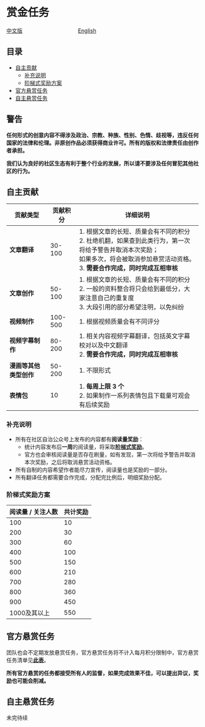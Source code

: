 # 赏金任务

[中文版](https://github.com/Whisker17/Seer-For-China/blob/main/bounty/README.md)      &nbsp; &nbsp; &nbsp; &nbsp; &nbsp; &nbsp; &nbsp; &nbsp; &nbsp; &nbsp; &nbsp; &nbsp; &nbsp; &nbsp; &nbsp; &nbsp; &nbsp; &nbsp;                [English](https://github.com/Whisker17/Seer-For-China/blob/main/bounty/README-en.md)

## 目录

- [自主贡献](#自主贡献)
  - [补充说明](#补充说明)
  - [阶梯式奖励方案](#阶梯式奖励方案)
- [官方悬赏任务](#官方悬赏任务)
- [自主悬赏任务](#自主悬赏任务)

## 警告

**任何形式的创意内容不得涉及政治、宗教、种族、性别、色情、歧视等，违反任何国家的法律和伦理。非原创作品必须获得商业许可。所有的版权和法律责任由创作者承担。**

**我们认为良好的社区生态有利于整个行业的发展，所以请不要涉及任何冒犯其他社区的行为。**

## 自主贡献

| 贡献类型               | 贡献积分 | 详细说明                                                     |
| ---------------------- | -------- | ------------------------------------------------------------ |
| **文章翻译**           | 30-100   | 1. 根据文章的长短、质量会有不同的积分<br />2. 杜绝机翻，如果查到此类行为，第一次将给予警告并取消本次奖励；<br />     如果多次，将会被取消参加悬赏活动资格。<br />3. **需要合作完成，同时完成互相审核** |
| **文章创作**           | 50-100   | 1. 根据文章的长短、质量会有不同的积分<br />2. 一般的资料整合将只会给到最低分，大家注意自己的重复度<br />3. 大段引用的部分希望注明，以免纠纷 |
| **视频制作**           | 100-500  | 1. 根据视频质量会有不同评分                                  |
| **视频字幕制作**       | 80-200   | 1. 相关内容视频字幕翻译，包括英文字幕校对以及中文翻译<br />2. **需要合作完成，同时完成互相审核** |
| **漫画等其他类型创作** | 50-200   | 1. 不限形式                                                  |
| **表情包**             | 10       | 1. **每周上限 3 个**<br />2. 如果制作一系列表情包且下载量可观会有后续奖励 |

### 补充说明

- 所有在社区自治公众号上发布的内容都有**阅读量奖励**：
  - 统计内容发布后**一周**的阅读量，将采取[**阶梯式奖励**](#阶梯式奖励方案)。
  - 官方也会审核阅读量是否存在刷量，如有发现，第一次将给予警告并取消本次奖励，之后将取消悬赏活动资格。
- 所有自制的内容希望作者能尽力宣传，阅读量也是奖励的一部分。
- 所有翻译任务都需要合作完成，分配完比例后，明细奖励分配。

### 阶梯式奖励方案

| 阅读量 / 关注人数 | 共计奖励 |
| ----------------- | -------- |
| 100               | 10       |
| 200               | 30       |
| 300               | 60       |
| 400               | 100      |
| 500               | 150      |
| 600               | 210      |
| 700               | 280      |
| 800               | 360      |
| 900               | 450      |
| 1000及其以上      | 550      |

## 官方悬赏任务

团队也会不定期发放悬赏任务，官方悬赏任务将不计入每月积分限制中，官方悬赏任务清单见[**此表**](https://github.com/zeitgeistpm/Seer-For-China/blob/main/bounty/official/lists.md)。

**所有官方悬赏的任务都接受所有人的监督，如果完成效果不佳，可以提出异议，奖励也可能会削减。**

## 自主悬赏任务

未完待续
